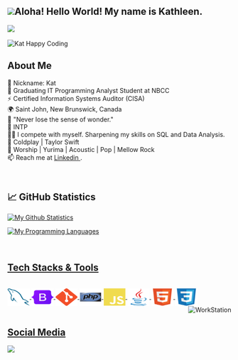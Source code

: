 ## <img height="30" src="https://camo.githubusercontent.com/e8e7b06ecf583bc040eb60e44eb5b8e0ecc5421320a92929ce21522dbc34c891/68747470733a2f2f6d656469612e67697068792e636f6d2f6d656469612f6876524a434c467a6361737252346961377a2f67697068792e676966">Aloha! Hello World! My name is Kathleen.  

![](https://visitor-badge.glitch.me/badge?page_id=kathleenjuban.kathleenjuban)



<img height="30%" width="80%" src="https://miro.medium.com/max/1400/0*K2WLMTExLyida7OR.gif" alt="Kat Happy Coding">

<br/>

## About Me

:blue_heart: Nickname: Kat
<br/>🔭 Graduating IT Programming Analyst Student at NBCC
<br/> ⚡ Certified Information Systems Auditor (CISA)
<br/>🌍 Saint John, New Brunswick, Canada
<br/>🌱 "Never lose the sense of wonder."
<br/>🧱 INTP
<br/> :superhero_man: I compete with myself. Sharpening my skills on SQL and Data Analysis.
<br/> :sparkling_heart: Coldplay | Taylor Swift
<br/>🎵 Worship | Yurima | Acoustic | Pop | Mellow Rock
<br/>📫 Reach me at <a href="https://www.linkedin.com/in/kathleenjuban" alt="My Linkedin Profile"> Linkedin </a>.


<br/>

## &#x1f4c8; GitHub Statistics
<div>
  <a href="https://github.com/kathleenjuban">
  <img height="180em" src="https://github-readme-stats.vercel.app/api?username=kathleenjuban&show_icons=true&theme=dracula&include_all_commits=true&count_private=true" alt="My Github Statistics"/>

[//]: # (  <a href="https://github.com/denvercoder1/github-readme-streak-stats"><img height="145em" src="https://github-readme-streak-stats.herokuapp.com/?user=kathleenjuban&theme=dracula&hide_border=true"></a>&nbsp;)
  <img height="180em" src="https://github-readme-stats.vercel.app/api/top-langs/?username=kathleenjuban&layout=compact&langs_count=7&theme=dracula" alt="My Programming Languages"/>

</div>

<br/>

##  Tech Stacks & Tools

<div style="display: inline_block"><br>
  <img align="center" alt="MySQL" height="40" width="50" src="https://raw.githubusercontent.com/devicons/devicon/master/icons/mysql/mysql-original.svg">
  <img align="center" alt="Bootstrap" height="40" width="50" src="https://raw.githubusercontent.com/devicons/devicon/master/icons/bootstrap/bootstrap-original.svg">
  <img align="center" alt="Git" height="40" width="50" src="https://raw.githubusercontent.com/devicons/devicon/master/icons/git/git-original.svg">
  <img align="center" alt="Git" height="40" width="50" src="https://raw.githubusercontent.com/devicons/devicon/master/icons/php/php-original.svg">
  <img align="center" alt="Js" height="40" width="50" src="https://raw.githubusercontent.com/devicons/devicon/master/icons/javascript/javascript-plain.svg">
  <img align="center" alt="Java" height="40" width="50" src="https://raw.githubusercontent.com/devicons/devicon/master/icons/java/java-original.svg">
  <img align="center" alt="HTML" height="40" width="50" src="https://raw.githubusercontent.com/devicons/devicon/master/icons/html5/html5-original.svg">
  <img align="center" alt="CSS" height="40" width="50" src="https://raw.githubusercontent.com/devicons/devicon/master/icons/css3/css3-original.svg">
  <img align="right" alt="WorkStation" src="https://raw.githubusercontent.com/MicaelliMedeiros/micaellimedeiros/master/image/computer-illustration.png" height="150">
</div>
  
  <br/>

## Social Media
  
<div>
  <a href="https://www.linkedin.com/in/kathleenjuban/" target="_blank"><img src="https://img.shields.io/badge/-LinkedIn-%230077B5?style=for-the-badge&logo=linkedin&logoColor=white" target="_blank"></a>
</div>

